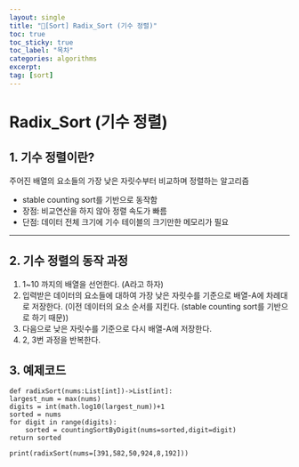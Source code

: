 ```yaml
---
layout: single
title: "📘[Sort] Radix_Sort (기수 정렬)"
toc: true
toc_sticky: true
toc_label: "목차"
categories: algorithms
excerpt: 
tag: [sort]
---
```


# Radix_Sort (기수 정렬)

## 1. 기수 정렬이란?
주어진 배열의 요소들의 가장 낮은 자릿수부터 비교하며 정렬하는 알고리즘   

- stable counting sort를 기반으로 동작함
- 장점: 비교연산을 하지 않아 정렬 속도가 빠름
- 단점: 데이터 전체 크기에 기수 테이블의 크기만한 메모리가 필요

---

## 2. 기수 정렬의 동작 과정
1. 1~10 까지의 배열을 선언한다. (A라고 하자)
2. 입력받은 데이터의 요소들에 대하여 가장 낮은 자릿수를 기준으로 배열-A에 차례대로 저장한다. (이전 데이터의 요소 순서를 지킨다. (stable counting sort를 기반으로 하기 때문))
3. 다음으로 낮은 자릿수를 기준으로 다시 배열-A에 저장한다.
4. 2, 3번 과정을 반복한다.

## 3. 예제코드
```
def radixSort(nums:List[int])->List[int]:  
largest_num = max(nums)  
digits = int(math.log10(largest_num))+1  
sorted = nums  
for digit in range(digits):  
    sorted = countingSortByDigit(nums=sorted,digit=digit)  
return sorted  

print(radixSort(nums=[391,582,50,924,8,192]))
```